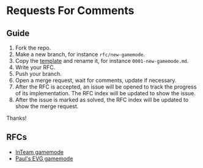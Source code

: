 # Requests For Comments

## Guide

1. Fork the repo.
2. Make a new branch, for instance `rfc/new-gamemode`.
3. Copy the [template](0000-template.md) and rename it, for instance `0001-new-gamemode.md`.
4. Write your RFC.
5. Push your branch.
6. Open a merge request, wait for comments, update if necessary.
7. After the RFC is accepted, an issue will be opened to track the progress of its implementation. The RFC index will be updated to show the issue.
8. After the issue is marked as solved, the RFC index will be updated to show the merge request.

Thanks!

## RFCs

- [InTeam gamemode](0002-inteam.md)
- [Paul's EVG gamemode](0001-pevg.md)